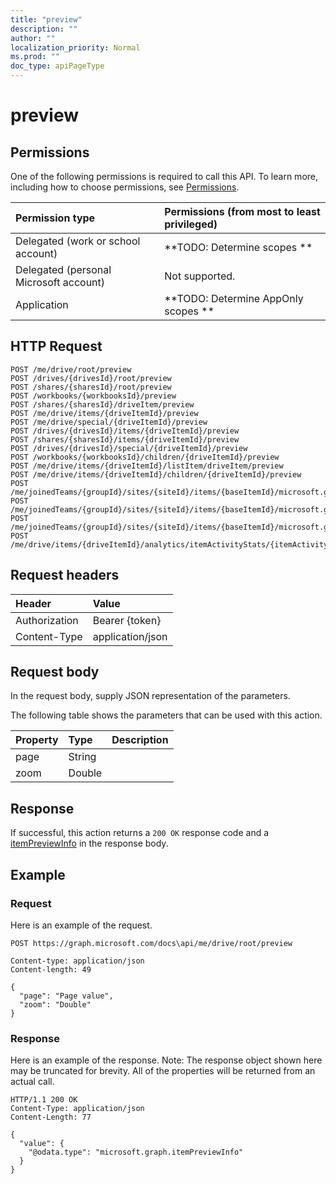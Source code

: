 ```yaml
---
title: "preview"
description: ""
author: ""
localization_priority: Normal
ms.prod: ""
doc_type: apiPageType
---
```


# preview



## Permissions
One of the following permissions is required to call this API. To learn more, including how to choose permissions, see [Permissions](/concepts/permissions-reference.md).

|Permission type|Permissions (from most to least privileged)|
|:---|:---|
|Delegated (work or school account)|**TODO: Determine scopes **|
|Delegated (personal Microsoft account)|Not supported.|
|Application|**TODO: Determine AppOnly scopes **|

## HTTP Request
<!-- {
  "blockType": "ignored"
}
-->
``` http
POST /me/drive/root/preview
POST /drives/{drivesId}/root/preview
POST /shares/{sharesId}/root/preview
POST /workbooks/{workbooksId}/preview
POST /shares/{sharesId}/driveItem/preview
POST /me/drive/items/{driveItemId}/preview
POST /me/drive/special/{driveItemId}/preview
POST /drives/{drivesId}/items/{driveItemId}/preview
POST /shares/{sharesId}/items/{driveItemId}/preview
POST /drives/{drivesId}/special/{driveItemId}/preview
POST /workbooks/{workbooksId}/children/{driveItemId}/preview
POST /me/drive/items/{driveItemId}/listItem/driveItem/preview
POST /me/drive/items/{driveItemId}/children/{driveItemId}/preview
POST /me/joinedTeams/{groupId}/sites/{siteId}/items/{baseItemId}/microsoft.graph.sharedDriveItem/root/preview
POST /me/joinedTeams/{groupId}/sites/{siteId}/items/{baseItemId}/microsoft.graph.sharedDriveItem/driveItem/preview
POST /me/joinedTeams/{groupId}/sites/{siteId}/items/{baseItemId}/microsoft.graph.sharedDriveItem/items/{driveItemId}/preview
POST /me/drive/items/{driveItemId}/analytics/itemActivityStats/{itemActivityStatId}/activities/{itemActivityId}/driveItem/preview
```

## Request headers
|Header|Value|
|:---|:---|
|Authorization|Bearer {token}|
|Content-Type|application/json|

## Request body
In the request body, supply JSON representation of the parameters.

The following table shows the parameters that can be used with this action.

|Property|Type|Description|
|:---|:---|:---|
|page|String||
|zoom|Double||



## Response
If successful, this action returns a `200 OK` response code and a [itemPreviewInfo](../resources/itemPreviewInfo.md) in the response body.

## Example

### Request
Here is an example of the request.
<!-- {
  "blockType": "request",
  "name": "driveitem_preview"
}
-->
``` http
POST https://graph.microsoft.com/docs\api/me/drive/root/preview

Content-type: application/json
Content-length: 49

{
  "page": "Page value",
  "zoom": "Double"
}
```

### Response
Here is an example of the response. Note: The response object shown here may be truncated for brevity. All of the properties will be returned from an actual call.
<!-- {
  "blockType": "response",
  "truncated": true,
  "@odata.type": "microsoft.graph.itempreviewinfo"
}
-->
``` http
HTTP/1.1 200 OK
Content-Type: application/json
Content-Length: 77

{
  "value": {
    "@odata.type": "microsoft.graph.itemPreviewInfo"
  }
}
```

